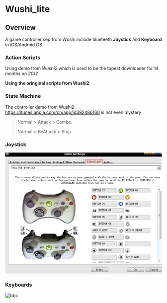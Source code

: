 # Wushi_lite



## Overview

A game controller sep from Wushi include blueteeth **Joystick** and __Keyboard__ in iOS/Android OS


### Action Scripts
 
Using demo from *Wushi2* which is used to be the topest downloader for 14 months on _2012_

**Using the oringinal scripts from Wushi2**

### State Machine
The controller demo from Wushi2 <https://itunes.apple.com/cn/app/id392486160> is not even mystery
> Normal &gt; Attack &gt; Combo.
> 
> Normal &gt; BeAttack &gt; Stop.

### Joystick

![abc](https://github.com/sidney9111/wushi_lite/blob/master/Act/controls.jpg)

[id]: http://25.io/mou/ "Markdown editor on Mac OS X"



### Keyboards
![bbc]()
